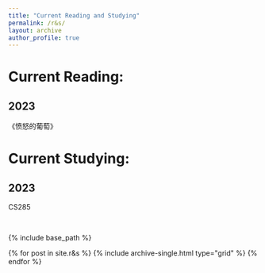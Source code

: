 ```yaml
---
title: "Current Reading and Studying"
permalink: /r&s/
layout: archive
author_profile: true
---
```

# Current Reading:
## 2023
《愤怒的葡萄》
# Current Studying:
## 2023
CS285

<br>

{% include base_path %}

<div class="grid__wrapper">
  {% for post in site.r&s %}
    {% include archive-single.html type="grid" %}
  {% endfor %}
</div>